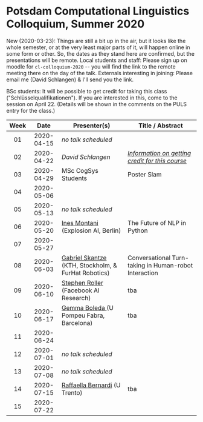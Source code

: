 # Potsdam Computational Linguistics Colloquium, Summer 2020

New (2020-03-23): Things are still a bit up in the air, but it looks like the whole semester, or at the very least major parts of it, will happen online in some form or other. So, the dates as they stand here are confirmed, but the presentations will be remote. Local students and staff: Please sign up on moodle for `cl-colloquium-2020` -- you will find the link to the remote meeting there on the day of the talk. Externals interesting in joining: Please email me (David Schlangen) & I'll send you the link.

BSc students: It will be possible to get credit for taking this class ("Schlüsselqualifikationen"). If you are interested in this, come to the session on April 22. (Details will be shown in the comments on the PULS entry for the class.)


| Week | Date | Presenter(s) | Title / Abstract|
|:------:|:------:|-----------|------|
01 | 2020-04-15 | *no talk scheduled* |  |
02 | 2020-04-22 | *David Schlangen* | [*Information on getting credit for this course*](material/01-colloq-guidelines.pdf) |
03 | 2020-04-29 | MSc CogSys Students | Poster Slam |
04 | 2020-05-06 | |  |
05 | 2020-05-13 | *no talk scheduled* |  |
06 | 2020-05-20 | [Ines Montani](https://ines.io) (Explosion AI, Berlin)| The Future of NLP in Python |
07 | 2020-05-27 | |  |
08 | 2020-06-03 | [Gabriel Skantze](https://www.kth.se/profile/skantze) (KTH, Stockholm, & FurHat Robotics)| Conversational Turn-taking in Human-robot Interaction  |
09 | 2020-06-10 |[Stephen Roller](https://stephenroller.com/) (Facebook AI Research) | tba |
10 | 2020-06-17 | [Gemma Boleda ](https://gboleda.github.io) (U Pompeu Fabra, Barcelona)| tba  |
11 | 2020-06-24 | |  |
12 | 2020-07-01 | *no talk scheduled* |  |
13 | 2020-07-08 |  *no talk scheduled* |  |
14 | 2020-07-15 | [Raffaella Bernardi](http://disi.unitn.it/~bernardi/) (U Trento)| tba  |
15 | 2020-07-22 | |  |
